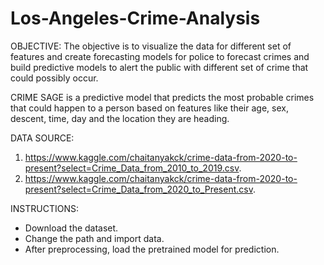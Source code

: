 # Los-Angeles-Crime-Analysis

OBJECTIVE:
The objective is to visualize the data for different set of features and create forecasting models for police to forecast crimes and build predictive models to alert the public with different set of crime that could possibly occur.

CRIME SAGE is a predictive model that predicts the most probable crimes that could happen to a person based on features like their age, sex, descent, time, day and the location they are heading.   

DATA SOURCE: 
1. https://www.kaggle.com/chaitanyakck/crime-data-from-2020-to-present?select=Crime_Data_from_2010_to_2019.csv.  
2. https://www.kaggle.com/chaitanyakck/crime-data-from-2020-to-present?select=Crime_Data_from_2020_to_Present.csv. 

INSTRUCTIONS:
* Download the dataset. 
* Change the path and import data.
* After preprocessing, load the pretrained model for prediction.
